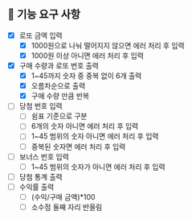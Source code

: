 ## 🚀 기능 요구 사항

- [X] 로또 금액 입력
    - [X] 1000원으로 나눠 떨어지지 않으면 에러 처리 후 입력
    - [X] 1000원 이상 아니면 에러 처리 후 입력
- [X] 구매 수량과 로또 번호 출력
    - [X] 1~45까지 숫자 중 중복 없이 6개 출력
    - [X] 오름차순으로 출력
    - [X] 구매 수량 만큼 반복
- [ ] 당첨 번호 입력
    - [ ] 쉼표 기준으로 구분
    - [ ] 6개의 숫자 아니면 에러 처리 후 입력
    - [ ] 1~45 범위의 숫자 아니면 에러 처리 후 입력
    - [ ] 중복된 숫자면 에러 처리 후 입력
- [ ] 보너스 번호 입력
    - [ ] 1~45 범위의 숫자가 아니면 에러 처리 후 입력
- [ ] 당첨 통계 출력
- [ ] 수익률 출력
    - [ ] (수익/구매 금액)*100
    - [ ] 소수점 둘째 자리 반올림 
